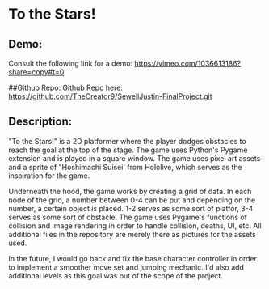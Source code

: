 # To the Stars!

## Demo:
Consult the following link for a demo: https://vimeo.com/1036613186?share=copy#t=0

##Github Repo:
Github Repo here: https://github.com/TheCreator9/SewellJustin-FinalProject.git

## Description:
"To the Stars!" is a 2D platformer where the player dodges obstacles to reach the goal at the top of the stage. The game uses Python's Pygame extension and is played in a square window. The game uses pixel art assets and a sprite of "Hoshimachi Suisei' from Hololive, which serves as the inspiration for the game. 

Underneath the hood, the game works by creating a grid of data. In each node of the grid, a number between 0-4 can be put and depending on the number, a certain object is placed. 1-2 serves as some sort of platfor, 3-4 serves as some sort of obstacle. The game uses Pygame's functions of collision and image rendering in order to handle collision, deaths, UI, etc. All additional files in the repository are merely there as pictures for the assets used.

In the future, I would go back and fix the base character controller in order to implement a smoother move set and jumping mechanic. I'd also add additional levels as this goal was out of the scope of the project.
